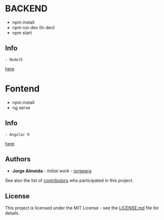 # BACKEND
 - npm install
 - npm run dev (In dev)
 - npm start

## Info
    - NodeJS
[here](https://github.com/Jorgewra/fullstack/tree/master/backend)
# Fontend 
 - npm install
 - ng serve

 ## Info
    - Angular 9
 [here](https://github.com/Jorgewra/fullstack/tree/master/frontend)

## Authors

* **Jorge Almeida** - *Initial work* - [jorgewra](https://github.com/Jorgewra)

See also the list of [contributors](https://github.com/Jorgewra/DesktopLunesWallet/contributors) who participated in this project.

## License

This project is licensed under the MIT License - see the [LICENSE.md](LICENSE.md) file for details
